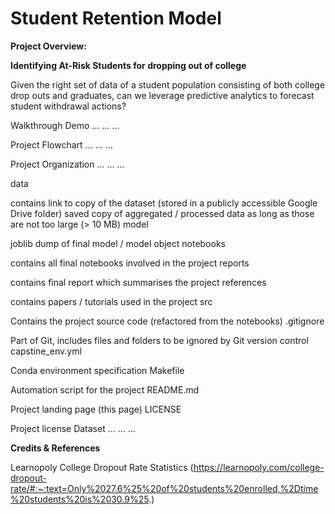 Student Retention Model
=========================

**Project Overview:**

**Identifying At-Risk Students for dropping out of college**

Given the right set of data of a student population consisting of both college drop outs and graduates, can we leverage predictive analytics to forecast student withdrawal actions?


Walkthrough Demo
... ... ...

Project Flowchart
... ... ...

Project Organization
... ... ...

data

contains link to copy of the dataset (stored in a publicly accessible Google Drive folder)
saved copy of aggregated / processed data as long as those are not too large (> 10 MB)
model

joblib dump of final model / model object
notebooks

contains all final notebooks involved in the project
reports

contains final report which summarises the project
references

contains papers / tutorials used in the project
src

Contains the project source code (refactored from the notebooks)
.gitignore

Part of Git, includes files and folders to be ignored by Git version control
capstine_env.yml

Conda environment specification
Makefile

Automation script for the project
README.md

Project landing page (this page)
LICENSE

Project license
Dataset
... ... ...

**Credits & References**

Learnopoly College Dropout Rate Statistics (https://learnopoly.com/college-dropout-rate/#:~:text=Only%2027.6%25%20of%20students%20enrolled,%2Dtime%20students%20is%2030.9%25.)
